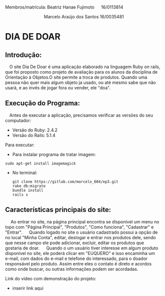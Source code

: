 Membros/matrícula: Beatriz Hanae Fujimoto  <td>&emsp;</td> 16/0113814  
<td>&emsp;</td><td>&emsp;</td><td>&emsp;</td><td>&emsp;</td><td>&emsp;</td><td>&emsp;</td><td>&emsp;</td><td>&emsp;</td><td>&emsp;</td>Marcelo Araújo dos Santos 16/0035481           

# DIA DE DOAR

## Introdução:
<td>&emsp;</td>O site Dia De Doar é uma aplicação elaborado na linguagem Ruby on rails, que foi proposto como projeto de avaliação para os alunos da disciplina de Orientação à Objetos.O site permite a troca de produtos. Quando uma pessoa não quer mais algum objeto ja usado, ou até mesmo sabe que não usará, e ao invés de jogar fora ou vender, ele "doa".

## Execução do Programa:
<td>&emsp;</td>Antes de executar a aplicação, precisamos verificar as versões do seu computador:

* Versão do Ruby:   2.4.2
* Versão do Rails:  5.1.4

Para executar:

* Para instalar programa de tratar imagem:

 `sudo apt-get install imagemagick`

* No terminal:

  `git clone https://gitlab.com/marcelo_604/ep3.git `  
  `rake db:migrate`  
  `bundle install`  
  `rails s`  


## Características principais do site:

<td>&emsp;</td> Ao entrar no site, na página principal encontra se disponível um menu no topo com "Página Principal", "Produtos", "Como funciona", "Cadastrar" e "Entrar".

<td>&emsp;</td> Quando logado no site o usuário cadastrado possui a opção de no local "Minha Conta", editar, deslogar e  entrar nos produtos dele, sendo que nesse campo ele pode adicionar, excluir, editar os produtos que gostaria de doar.

<td>&emsp;</td> Quando o um usuário tiver interesse em algum produto disponível no site, ele poderá clicar em "EUQUERO" e isso encaminha um e-mail, com dados do e-mail e telefone do interessado, para o doador responsável pelo produto. Assim entre eles o contato é direto e acordos como onde buscar, ou outras informações podem ser acordadas.  


Link do vídeo com demonstração do projeto:
* inserir link aqui
